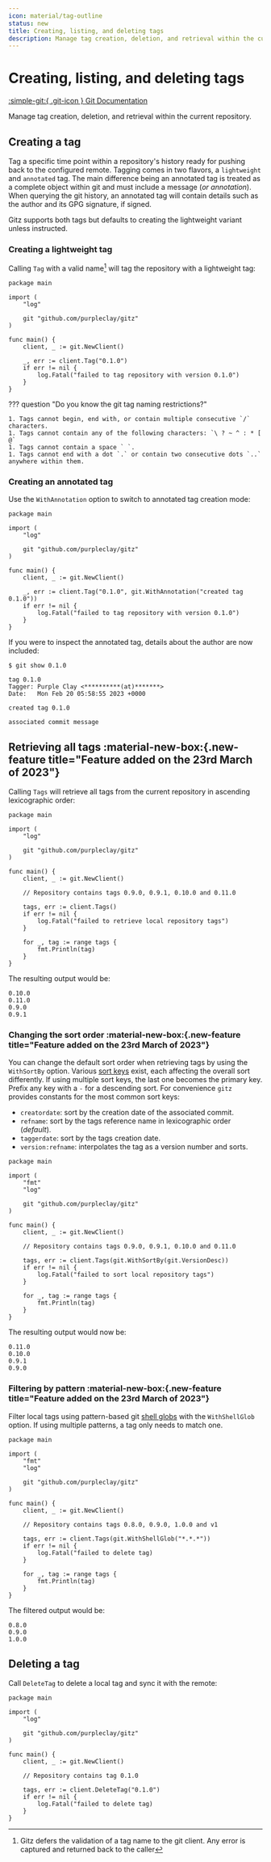 ```yaml
---
icon: material/tag-outline
status: new
title: Creating, listing, and deleting tags
description: Manage tag creation, deletion, and retrieval within the current repository
---
```


# Creating, listing, and deleting tags

[:simple-git:{ .git-icon } Git Documentation](https://git-scm.com/docs/git-tag)

Manage tag creation, deletion, and retrieval within the current repository.

## Creating a tag

Tag a specific time point within a repository's history ready for pushing back to the configured remote. Tagging comes in two flavors, a `lightweight` and `annotated` tag. The main difference being an annotated tag is treated as a complete object within git and must include a message (_or annotation_). When querying the git history, an annotated tag will contain details such as the author and its GPG signature, if signed.

Gitz supports both tags but defaults to creating the lightweight variant unless instructed.

### Creating a lightweight tag

Calling `Tag` with a valid name[^1] will tag the repository with a lightweight tag:

```{ .go .select linenums="1" }
package main

import (
    "log"

    git "github.com/purpleclay/gitz"
)

func main() {
    client, _ := git.NewClient()

    _, err := client.Tag("0.1.0")
    if err != nil {
        log.Fatal("failed to tag repository with version 0.1.0")
    }
}
```

??? question "Do you know the git tag naming restrictions?"

    1. Tags cannot begin, end with, or contain multiple consecutive `/` characters.
    1. Tags cannot contain any of the following characters: `\ ? ~ ^ : * [ @`
    1. Tags cannot contain a space ` `.
    1. Tags cannot end with a dot `.` or contain two consecutive dots `..` anywhere within them.

### Creating an annotated tag

Use the `WithAnnotation` option to switch to annotated tag creation mode:

```{ .go .select linenums="1" }
package main

import (
    "log"

    git "github.com/purpleclay/gitz"
)

func main() {
    client, _ := git.NewClient()

    _, err := client.Tag("0.1.0", git.WithAnnotation("created tag 0.1.0"))
    if err != nil {
        log.Fatal("failed to tag repository with version 0.1.0")
    }
}
```

If you were to inspect the annotated tag, details about the author are now included:

```{ .text .no-select .no-copy }
$ git show 0.1.0

tag 0.1.0
Tagger: Purple Clay <**********(at)*******>
Date:   Mon Feb 20 05:58:55 2023 +0000

created tag 0.1.0

associated commit message
```

## Retrieving all tags :material-new-box:{.new-feature title="Feature added on the 23rd March of 2023"}

Calling `Tags` will retrieve all tags from the current repository in ascending lexicographic order:

```{ .go .select linenums="1" }
package main

import (
    "log"

    git "github.com/purpleclay/gitz"
)

func main() {
    client, _ := git.NewClient()

    // Repository contains tags 0.9.0, 0.9.1, 0.10.0 and 0.11.0

    tags, err := client.Tags()
    if err != nil {
        log.Fatal("failed to retrieve local repository tags")
    }

    for _, tag := range tags {
        fmt.Println(tag)
    }
}
```

The resulting output would be:

```text
0.10.0
0.11.0
0.9.0
0.9.1
```

### Changing the sort order :material-new-box:{.new-feature title="Feature added on the 23rd March of 2023"}

You can change the default sort order when retrieving tags by using the `WithSortBy` option. Various [sort keys](https://git-scm.com/docs/git-for-each-ref#_field_names) exist, each affecting the overall sort differently. If using multiple sort keys, the last one becomes the primary key. Prefix any key with a `-` for a descending sort. For convenience `gitz` provides constants for the most common sort keys:

- `creatordate`: sort by the creation date of the associated commit.
- `refname`: sort by the tags reference name in lexicographic order (_default_).
- `taggerdate`: sort by the tags creation date.
- `version:refname`: interpolates the tag as a version number and sorts.

```{ .go .select linenums="1" }
package main

import (
    "fmt"
    "log"

    git "github.com/purpleclay/gitz"
)

func main() {
    client, _ := git.NewClient()

    // Repository contains tags 0.9.0, 0.9.1, 0.10.0 and 0.11.0

    tags, err := client.Tags(git.WithSortBy(git.VersionDesc))
    if err != nil {
        log.Fatal("failed to sort local repository tags")
    }

    for _, tag := range tags {
        fmt.Println(tag)
    }
}
```

The resulting output would now be:

```text
0.11.0
0.10.0
0.9.1
0.9.0
```

### Filtering by pattern :material-new-box:{.new-feature title="Feature added on the 23rd March of 2023"}

Filter local tags using pattern-based git [shell globs](https://tldp.org/LDP/GNU-Linux-Tools-Summary/html/x11655.htm) with the `WithShellGlob` option. If using multiple patterns, a tag only needs to match one.

```{ .go .select linenums="1" }
package main

import (
    "fmt"
    "log"

    git "github.com/purpleclay/gitz"
)

func main() {
    client, _ := git.NewClient()

    // Repository contains tags 0.8.0, 0.9.0, 1.0.0 and v1

    tags, err := client.Tags(git.WithShellGlob("*.*.*"))
    if err != nil {
        log.Fatal("failed to delete tag)
    }

    for _, tag := range tags {
        fmt.Println(tag)
    }
}
```

The filtered output would be:

```text
0.8.0
0.9.0
1.0.0
```

## Deleting a tag

Call `DeleteTag` to delete a local tag and sync it with the remote:

```{ .go .select linenums="1" }
package main

import (
    "log"

    git "github.com/purpleclay/gitz"
)

func main() {
    client, _ := git.NewClient()

    // Repository contains tag 0.1.0

    tags, err := client.DeleteTag("0.1.0")
    if err != nil {
        log.Fatal("failed to delete tag)
    }
}
```

[^1]: Gitz defers the validation of a tag name to the git client. Any error is captured and returned back to the caller
